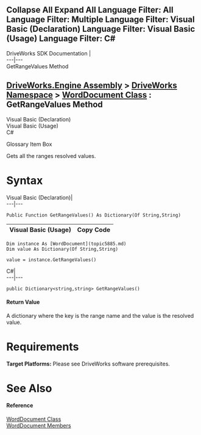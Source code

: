 Collapse All Expand All Language Filter: All  Language Filter: Multiple  Language Filter: Visual Basic (Declaration) Language Filter: Visual Basic (Usage) Language Filter: C#  
---  
DriveWorks SDK Documentation  |   
---|---  
GetRangeValues Method   
  
[DriveWorks.Engine Assembly](topic2156.md) > [DriveWorks Namespace](topic2159.md) > [WordDocument Class](topic5885.md) : GetRangeValues Method  
---  
  
Visual Basic (Declaration)    
Visual Basic (Usage)    
C# 

Glossary Item Box

Gets all the ranges resolved values. 

# Syntax

Visual Basic (Declaration)|   
---|---  
      
    
    Public Function GetRangeValues() As Dictionary(Of String,String)  
  
Visual Basic (Usage)| Copy Code  
---|---  
      
    
    Dim instance As [WordDocument](topic5885.md)
    Dim value As Dictionary(Of String,String)
     
    value = instance.GetRangeValues()  
  
C#|   
---|---  
      
    
    public Dictionary<string,string> GetRangeValues()  
  
#### Return Value

A dictionary where the key is the range name and the value is the resolved value.

# Requirements

**Target Platforms:** Please see DriveWorks software prerequisites.

# See Also

#### Reference

[WordDocument Class](topic5885.md)   
[WordDocument Members](topic5886.md)


